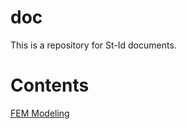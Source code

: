 # doc

This is a repository for St-Id documents.

# Contents

[FEM Modeling](FEMscreening/FEM_Modeling.md)


